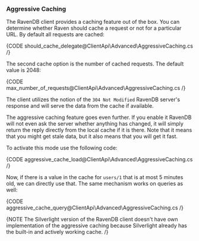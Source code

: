 
### Aggressive Caching

The RavenDB client provides a caching feature out of the box. You can determine whether Raven should cache a request or not for a particular URL. By default all requests are cached:

{CODE should_cache_delegate@ClientApi\Advanced\AggressiveCaching.cs /}

The second cache option is the number of cached requests. The default value is 2048:

{CODE max_number_of_requests@ClientApi\Advanced\AggressiveCaching.cs /}

The client utilizes the notion of the `304 Not Modified` RavenDB server's response and will serve the data from the cache if available. 

The aggressive caching feature goes even further. If you enable it RavenDB will not even ask the server whether anything has changed,
it will simply return the reply directly from the local cache if it is there. Note that it means that you might get stale data, but it also means that you will get it fast.

To activate this mode use the following code:

{CODE aggressive_cache_load@ClientApi\Advanced\AggressiveCaching.cs /}

Now, if there is a value in the cache for `users/1` that is at most 5 minutes old, we can directly use that. The same mechanism works on queries as well:

{CODE aggressive_cache_query@ClientApi\Advanced\AggressiveCaching.cs /}

{NOTE The Silverlight version of the RavenDB client doesn't have own implementation of the aggressive caching because Silverlight already has the built-in and actively working cache. /}
